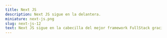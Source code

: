 ```yaml
---
title: Next JS
description: Next JS sigue en la delantera.
miniature: next-js.png
slug: next-js-12
text: Next JS sigue en la cabecilla del mejor framework FullStack gracias a sus actualizaciones implementadas con NextJS 12 mejorando el rutado dinamico.
--- 
```

